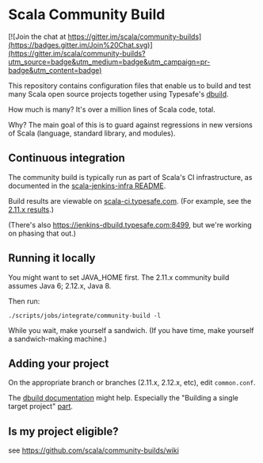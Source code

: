 # Scala Community Build

[![Join the chat at https://gitter.im/scala/community-builds](https://badges.gitter.im/Join%20Chat.svg)](https://gitter.im/scala/community-builds?utm_source=badge&utm_medium=badge&utm_campaign=pr-badge&utm_content=badge)

This repository contains configuration files that enable us to build and test
many Scala open source projects together using Typesafe's
[dbuild](https://github.com/typesafehub/dbuild).

How much is many?  It's over a million lines of Scala code, total.

Why? The main goal of this is to guard against regressions in new
versions of Scala (language, standard library, and modules).

## Continuous integration

The community build is typically run as part of Scala's
CI infrastructure, as documented in the
[scala-jenkins-infra README](https://github.com/scala/scala-jenkins-infra/blob/master/README.md).

Build results are viewable on [scala-ci.typesafe.com](https://scala-ci.typesafe.com).
(For example, see the [2.11.x results](https://scala-ci.typesafe.com/job/scala-2.11.x-integrate-community-build/).)

(There's also https://jenkins-dbuild.typesafe.com:8499, but we're working
on phasing that out.)

## Running it locally

You might want to set JAVA_HOME first.  The 2.11.x community build assumes
Java 6; 2.12.x, Java 8.

Then run:

    ./scripts/jobs/integrate/community-build -l

While you wait, make yourself a sandwich.  (If you have time,
make yourself a sandwich-making machine.)

## Adding your project

On the appropriate branch or branches (2.11.x, 2.12.x, etc),
edit `common.conf`.

The [dbuild documentation](http://typesafehub.github.com/dbuild) might help.
Especially the "Building a single target project" [part](http://typesafehub.github.io/dbuild/0.9.1/dbuild.html#building-a-single-target-project).

## Is my project eligible?

see https://github.com/scala/community-builds/wiki
